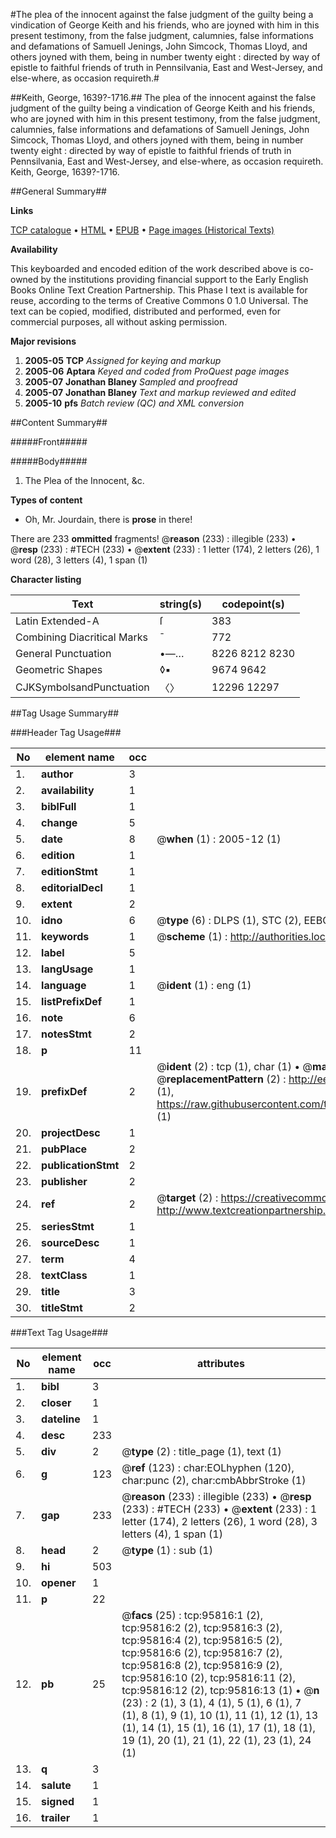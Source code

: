#The plea of the innocent against the false judgment of the guilty being a vindication of George Keith and his friends, who are joyned with him in this present testimony, from the false judgment, calumnies, false informations and defamations of Samuell Jenings, John Simcock, Thomas Lloyd, and others joyned with them, being in number twenty eight : directed by way of epistle to faithful friends of truth in Pennsilvania, East and West-Jersey, and else-where, as occasion requireth.#

##Keith, George, 1639?-1716.##
The plea of the innocent against the false judgment of the guilty being a vindication of George Keith and his friends, who are joyned with him in this present testimony, from the false judgment, calumnies, false informations and defamations of Samuell Jenings, John Simcock, Thomas Lloyd, and others joyned with them, being in number twenty eight : directed by way of epistle to faithful friends of truth in Pennsilvania, East and West-Jersey, and else-where, as occasion requireth.
Keith, George, 1639?-1716.

##General Summary##

**Links**

[TCP catalogue](http://www.ota.ox.ac.uk/tcp/)  • 
[HTML](http://tei.it.ox.ac.uk/tcp/Texts-HTML/free/A47/A47162.html)  • 
[EPUB](http://tei.it.ox.ac.uk/tcp/Texts-EPUB/free/A47/A47162.epub) • 
[Page images (Historical Texts)](https://data.historicaltexts.jisc.ac.uk/view?pubId=eebo-12937409e&pageId=eebo-12937409e-95816-1)

**Availability**

This keyboarded and encoded edition of the
	       work described above is co-owned by the institutions
	       providing financial support to the Early English Books
	       Online Text Creation Partnership. This Phase I text is
	       available for reuse, according to the terms of Creative
	       Commons 0 1.0 Universal. The text can be copied,
	       modified, distributed and performed, even for
	       commercial purposes, all without asking permission.

**Major revisions**

1. __2005-05__ __TCP__ *Assigned for keying and markup*
1. __2005-06__ __Aptara__ *Keyed and coded from ProQuest page images*
1. __2005-07__ __Jonathan Blaney__ *Sampled and proofread*
1. __2005-07__ __Jonathan Blaney__ *Text and markup reviewed and edited*
1. __2005-10__ __pfs__ *Batch review (QC) and XML conversion*

##Content Summary##

#####Front#####

#####Body#####

1. The Plea of the Innocent, &c.

**Types of content**

  * Oh, Mr. Jourdain, there is **prose** in there!

There are 233 **ommitted** fragments! 
 @__reason__ (233) : illegible (233)  •  @__resp__ (233) : #TECH (233)  •  @__extent__ (233) : 1 letter (174), 2 letters (26), 1 word (28), 3 letters (4), 1 span (1)

**Character listing**


|Text|string(s)|codepoint(s)|
|---|---|---|
|Latin Extended-A|ſ|383|
|Combining             Diacritical Marks|̄|772|
|General Punctuation|•—…|8226 8212 8230|
|Geometric Shapes|◊▪|9674 9642|
|CJKSymbolsandPunctuation|〈〉|12296 12297|

##Tag Usage Summary##

###Header Tag Usage###

|No|element name|occ|attributes|
|---|---|---|---|
|1.|__author__|3||
|2.|__availability__|1||
|3.|__biblFull__|1||
|4.|__change__|5||
|5.|__date__|8| @__when__ (1) : 2005-12 (1)|
|6.|__edition__|1||
|7.|__editionStmt__|1||
|8.|__editorialDecl__|1||
|9.|__extent__|2||
|10.|__idno__|6| @__type__ (6) : DLPS (1), STC (2), EEBO-CITATION (1), OCLC (1), VID (1)|
|11.|__keywords__|1| @__scheme__ (1) : http://authorities.loc.gov/ (1)|
|12.|__label__|5||
|13.|__langUsage__|1||
|14.|__language__|1| @__ident__ (1) : eng (1)|
|15.|__listPrefixDef__|1||
|16.|__note__|6||
|17.|__notesStmt__|2||
|18.|__p__|11||
|19.|__prefixDef__|2| @__ident__ (2) : tcp (1), char (1)  •  @__matchPattern__ (2) : ([0-9\-]+):([0-9IVX]+) (1), (.+) (1)  •  @__replacementPattern__ (2) : http://eebo.chadwyck.com/downloadtiff?vid=$1&page=$2 (1), https://raw.githubusercontent.com/textcreationpartnership/Texts/master/tcpchars.xml#$1 (1)|
|20.|__projectDesc__|1||
|21.|__pubPlace__|2||
|22.|__publicationStmt__|2||
|23.|__publisher__|2||
|24.|__ref__|2| @__target__ (2) : https://creativecommons.org/publicdomain/zero/1.0/ (1), http://www.textcreationpartnership.org/docs/. (1)|
|25.|__seriesStmt__|1||
|26.|__sourceDesc__|1||
|27.|__term__|4||
|28.|__textClass__|1||
|29.|__title__|3||
|30.|__titleStmt__|2||


###Text Tag Usage###

|No|element name|occ|attributes|
|---|---|---|---|
|1.|__bibl__|3||
|2.|__closer__|1||
|3.|__dateline__|1||
|4.|__desc__|233||
|5.|__div__|2| @__type__ (2) : title_page (1), text (1)|
|6.|__g__|123| @__ref__ (123) : char:EOLhyphen (120), char:punc (2), char:cmbAbbrStroke (1)|
|7.|__gap__|233| @__reason__ (233) : illegible (233)  •  @__resp__ (233) : #TECH (233)  •  @__extent__ (233) : 1 letter (174), 2 letters (26), 1 word (28), 3 letters (4), 1 span (1)|
|8.|__head__|2| @__type__ (1) : sub (1)|
|9.|__hi__|503||
|10.|__opener__|1||
|11.|__p__|22||
|12.|__pb__|25| @__facs__ (25) : tcp:95816:1 (2), tcp:95816:2 (2), tcp:95816:3 (2), tcp:95816:4 (2), tcp:95816:5 (2), tcp:95816:6 (2), tcp:95816:7 (2), tcp:95816:8 (2), tcp:95816:9 (2), tcp:95816:10 (2), tcp:95816:11 (2), tcp:95816:12 (2), tcp:95816:13 (1)  •  @__n__ (23) : 2 (1), 3 (1), 4 (1), 5 (1), 6 (1), 7 (1), 8 (1), 9 (1), 10 (1), 11 (1), 12 (1), 13 (1), 14 (1), 15 (1), 16 (1), 17 (1), 18 (1), 19 (1), 20 (1), 21 (1), 22 (1), 23 (1), 24 (1)|
|13.|__q__|3||
|14.|__salute__|1||
|15.|__signed__|1||
|16.|__trailer__|1||
